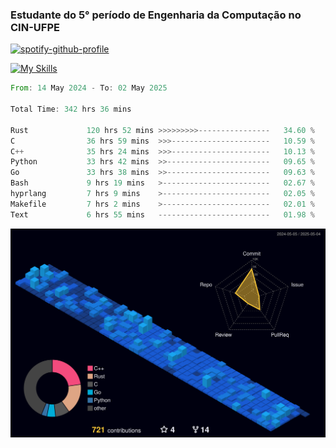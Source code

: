 
### Estudante do 5° período de Engenharia da Computação no CIN-UFPE

[![spotify-github-profile](https://spotify-github-profile.kittinanx.com/api/view?uid=21nggge2ld354asa4l3xoze2q&cover_image=true&theme=novatorem&show_offline=false&background_color=000000&interchange=true&bar_color=53b14f&bar_color_cover=true)](https://github.com/kittinan/spotify-github-profile)


[![My Skills](https://skillicons.dev/icons?i=c,cpp,rust,py,java,neovim&theme=dark)](https://skillicons.dev)

<!--START_SECTION:waka-->

```rust
From: 14 May 2024 - To: 02 May 2025

Total Time: 342 hrs 36 mins

Rust             120 hrs 52 mins >>>>>>>>>----------------   34.60 %
C                36 hrs 59 mins  >>>----------------------   10.59 %
C++              35 hrs 24 mins  >>>----------------------   10.13 %
Python           33 hrs 42 mins  >>-----------------------   09.65 %
Go               33 hrs 38 mins  >>-----------------------   09.63 %
Bash             9 hrs 19 mins   >------------------------   02.67 %
hyprlang         7 hrs 9 mins    >------------------------   02.05 %
Makefile         7 hrs 2 mins    >------------------------   02.01 %
Text             6 hrs 55 mins   -------------------------   01.98 %
```

<!--END_SECTION:waka-->

![](./profile-3d-contrib/profile-night-view.svg)
